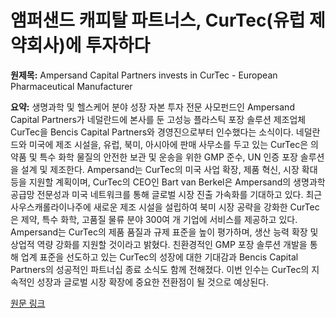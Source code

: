 # 앰퍼샌드 캐피탈 파트너스, CurTec(유럽 제약회사)에 투자하다

**원제목:** Ampersand Capital Partners invests in CurTec - European Pharmaceutical Manufacturer

**요약:** 생명과학 및 헬스케어 분야 성장 자본 투자 전문 사모펀드인 Ampersand Capital Partners가 네덜란드에 본사를 둔 고성능 플라스틱 포장 솔루션 제조업체 CurTec을 Bencis Capital Partners와 경영진으로부터 인수했다는 소식이다. 네덜란드와 미국에 제조 시설을, 유럽, 북미, 아시아에 판매 사무소를 두고 있는 CurTec은 의약품 및 특수 화학 물질의 안전한 보관 및 운송을 위한 GMP 준수, UN 인증 포장 솔루션을 설계 및 제조한다.  Ampersand는 CurTec의 미국 사업 확장, 제품 혁신, 시장 확대 등을 지원할 계획이며,  CurTec의 CEO인 Bart van Berkel은 Ampersand의 생명과학 공급망 전문성과 미국 네트워크를 통해 글로벌 시장 진출 가속화를 기대하고 있다.  최근 사우스캐롤라이나주에 새로운 제조 시설을 설립하여 북미 시장 공략을 강화한 CurTec은 제약, 특수 화학, 고품질 물류 분야 300여 개 기업에 서비스를 제공하고 있다.  Ampersand는 CurTec의 제품 품질과 규제 표준을 높이 평가하며,  생산 능력 확장 및 상업적 역량 강화를 지원할 것이라고 밝혔다.  친환경적인 GMP 포장 솔루션 개발을 통해 업계 표준을 선도하고 있는 CurTec의 성장에 대한 기대감과  Bencis Capital Partners의 성공적인 파트너십 종료 소식도 함께 전해졌다.  이번 인수는 CurTec의 지속적인 성장과 글로벌 시장 확장에 중요한 전환점이 될 것으로 예상된다.

[원문 링크](https://pharmaceuticalmanufacturer.media/pharma-manufacturing-news/pharma-finance-and-investment-news/ampersand-capital-partners-invests-in-curtec/)
